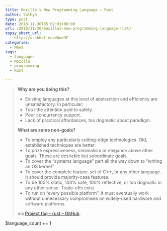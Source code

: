 ```yaml
---
title: Mozilla’s New Programming Language – Rust
author: Sathya
type: post
date: 2010-11-30T05:02:01+00:00
url: /2010/11/30/mozillas-new-programming-language-rust/
topsy_short_url:
  - http://u.sbhat.me/eNme3F
categories:
  - News
tags:
  - languages
  - Mozilla
  - programming
  - Rust

---
```

> **Why are you doing this?**
> 
>   * Existing languages at this level of abstraction and efficiency are unsatisfactory. In particular:
>   * Too little attention paid to safety.
>   * Poor concurrency support.
>   * Lack of practical affordances, too dogmatic about paradigm.
> 
> **What are some non-goals?**
> 
>   * To employ any particularly cutting-edge technologies. Old, established techniques are better.
>   * To prize expressiveness, minimalism or elegance above other goals. These are desirable but subordinate goals.
>   * To cover the “systems language” part all the way down to “writing an OS kernel”.
>   * To cover the complete feature-set of C++, or any other language. It should provide majority-case features.
>   * To be 100% static, 100% safe, 100% reflective, or too dogmatic in any other sense. Trade-offs exist.
>   * To run on “every possible platform”. It must eventually work without unnecessary compromises on widely-used hardware and software platforms.
> 
> via [Project faq &#8211; rust &#8211; GitHub][1].

$language_count += 1

 [1]: https://github.com/graydon/rust/wiki/Project-FAQ